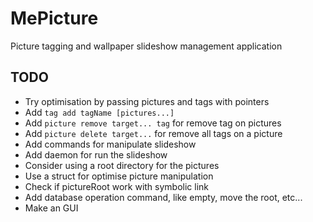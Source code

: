# MePicture

Picture tagging and wallpaper slideshow management application

## TODO

- Try optimisation by passing pictures and tags with pointers
- Add ```tag add tagName [pictures...]```
- Add ```picture remove target... tag``` for remove tag on pictures
- Add ```picture delete target...``` for remove all tags on a picture
- Add commands for manipulate slideshow
- Add daemon for run the slideshow
- Consider using a root directory for the pictures
- Use a struct for optimise picture manipulation
- Check if pictureRoot work with symbolic link
- Add database operation command, like empty, move the root, etc...
- Make an GUI
